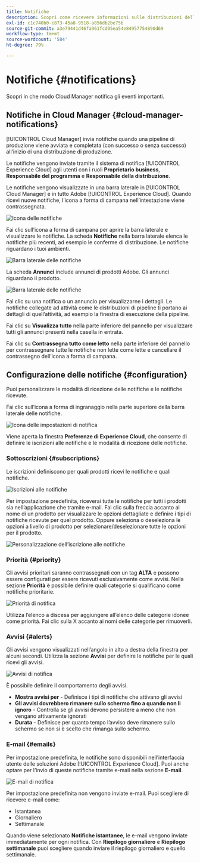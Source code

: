 ```yaml
---
title: Notifiche
description: Scopri come ricevere informazioni sulle distribuzioni delle pipeline con il sistema di notifica di Adobe Experience Cloud.
exl-id: c1c740b0-c873-45a8-9518-a856db2be75b
source-git-commit: a3e79441d46fa961fcd05ea54e84957754890d69
workflow-type: tm+mt
source-wordcount: '584'
ht-degree: 79%

---
```



# Notifiche {#notifications}

Scopri in che modo Cloud Manager notifica gli eventi importanti.

## Notifiche in Cloud Manager {#cloud-manager-notifications}

[!UICONTROL Cloud Manager] invia notifiche quando una pipeline di produzione viene avviata e completata (con successo o senza successo) all’inizio di una distribuzione di produzione.

Le notifiche vengono inviate tramite il sistema di notifica [!UICONTROL Experience Cloud] agli utenti con i ruoli **Proprietario business**, **Responsabile del programma** e **Responsabile della distribuzione**.

Le notifiche vengono visualizzate in una barra laterale in [!UICONTROL Cloud Manager] e in tutto Adobe [!UICONTROL Experience Cloud]. Quando ricevi nuove notifiche, l’icona a forma di campana nell’intestazione viene contrassegnata.

![Icona delle notifiche](assets/notifications-bell-badged.png)

Fai clic sull’icona a forma di campana per aprire la barra laterale e visualizzare le notifiche. La scheda **Notifiche** nella barra laterale elenca le notifiche più recenti, ad esempio le conferme di distribuzione. Le notifiche riguardano i tuoi ambienti.

![Barra laterale delle notifiche](assets/notifications-activities.png)

La scheda **Annunci** include annunci di prodotti Adobe. Gli annunci riguardano il prodotto.

![Barra laterale delle notifiche](assets/notificaitons-announcements.png)

Fai clic su una notifica o un annuncio per visualizzarne i dettagli. Le notifiche collegate ad attività come le distribuzioni di pipeline ti portano ai dettagli di quell’attività, ad esempio la finestra di esecuzione della pipeline.

Fai clic su **Visualizza tutto** nella parte inferiore del pannello per visualizzare tutti gli annunci presenti nella casella in entrata.

Fai clic su **Contrassegna tutto come letto** nella parte inferiore del pannello per contrassegnare tutte le notifiche non lette come lette e cancellare il contrassegno dell’icona a forma di campana.

## Configurazione delle notifiche {#configuration}

Puoi personalizzare le modalità di ricezione delle notifiche e le notifiche ricevute.

Fai clic sull’icona a forma di ingranaggio nella parte superiore della barra laterale delle notifiche.

![Icona delle impostazioni di notifica](assets/notifications-configuration.png)

Viene aperta la finestra **Preferenze di Experience Cloud**, che consente di definire le iscrizioni alle notifiche e le modalità di ricezione delle notifiche.

### Sottoscrizioni {#subscriptions}

Le iscrizioni definiscono per quali prodotti ricevi le notifiche e quali notifiche.

![Iscrizioni alle notifiche](assets/notifications-subscriptions.png)

Per impostazione predefinita, riceverai tutte le notifiche per tutti i prodotti sia nell’applicazione che tramite e-mail. Fai clic sulla freccia accanto al nome di un prodotto per visualizzare le opzioni dettagliate e definire i tipi di notifiche ricevute per quel prodotto. Oppure seleziona o deseleziona le opzioni a livello di prodotto per selezionare/deselezionare tutte le opzioni per il prodotto.

![Personalizzazione dell’iscrizione alle notifiche](assets/notifications-subscriptions-customize.png)

### Priorità {#priority}

Gli avvisi prioritari saranno contrassegnati con un tag **ALTA** e possono essere configurati per essere ricevuti esclusivamente come avvisi. Nella sezione **Priorità** è possibile definire quali categorie si qualificano come notifiche prioritarie.

![Priorità di notifica](assets/notifications-priority.png)

Utilizza l’elenco a discesa per aggiungere all’elenco delle categorie idonee come priorità. Fai clic sulla X accanto ai nomi delle categorie per rimuoverli.

### Avvisi {#alerts}

Gli avvisi vengono visualizzati nell’angolo in alto a destra della finestra per alcuni secondi. Utilizza la sezione **Avvisi** per definire le notifiche per le quali ricevi gli avvisi.

![Avvisi di notifica](assets/notifications-alerts.png)

È possibile definire il comportamento degli avvisi.

* **Mostra avvisi per** - Definisce i tipi di notifiche che attivano gli avvisi
* **Gli avvisi dovrebbero rimanere sullo schermo fino a quando non li ignoro** - Controlla se gli avvisi devono persistere a meno che non vengano attivamente ignorati
* **Durata** - Definisce per quanto tempo l’avviso deve rimanere sullo schermo se non si è scelto che rimanga sullo schermo.

### E-mail {#emails}

Per impostazione predefinita, le notifiche sono disponibili nell’interfaccia utente delle soluzioni Adobe [!UICONTROL Experience Cloud]. Puoi anche optare per l’invio di queste notifiche tramite e-mail nella sezione **E-mail**.

![E-mail di notifica](assets/notifications-emails.png)

Per impostazione predefinita non vengono inviate e-mail. Puoi scegliere di ricevere e-mail come:

* Istantanea
* Giornaliero
* Settimanale

Quando viene selezionato **Notifiche istantanee**, le e-mail vengono inviate immediatamente per ogni notifica. Con **Riepilogo giornaliero** e **Riepilogo settimanale** puoi scegliere quando inviare il riepilogo giornaliero e quello settimanale.